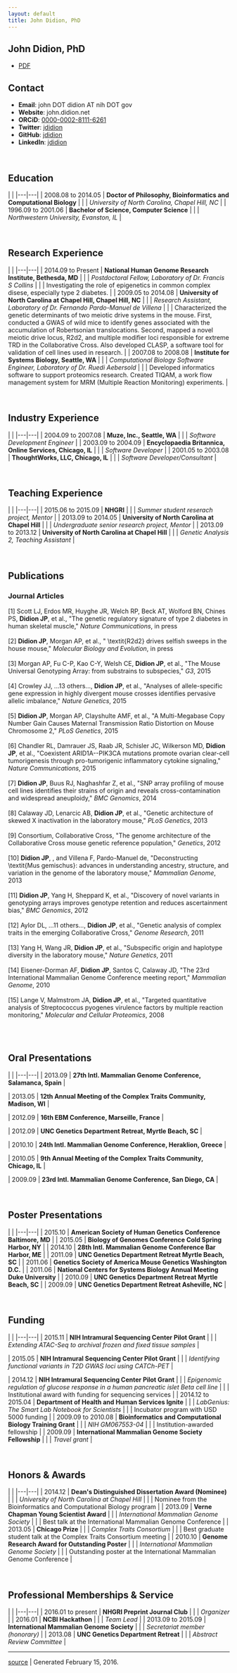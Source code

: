 ```yaml
---
layout: default
title: John Didion, PhD
---
```

## John Didion, PhD ##

* [PDF](/cv/build/cv.pdf)

## Contact

* **Email**: john DOT didion AT nih DOT gov
* **Website**: john.didion.net
* **ORCiD**: [0000-0002-8111-6261](http://orcid.org/0000-0002-8111-6261)
* **Twitter**: [jdidion](http://twitter.com/jdidion)
* **GitHub**: [jdidion](https://github.com/jdidion)
* **LinkedIn**: [jdidion](https://www.linkedin.com/in/jdidion)

<br/>

## Education

|   |
|---|---|
| <span class="dates">2008.08 to 2014.05</span> | **Doctor of Philosophy, Bioinformatics and Computational Biology** |
| | _University of North Carolina, Chapel Hill, NC_ |
| <span class="dates">1996.09 to 2001.06</span> | **Bachelor of Science, Computer Science** |
| | _Northwestern University, Evanston, IL_ |


<br/>

## Research Experience

|   |
|---|---|
| <span class="dates">2014.09 to Present</span> | __National Human Genome Research Institute, Bethesda, MD__ |
|               | _Postdoctoral Fellow, Laboratory of Dr. Francis S Collins_ |
|               | Investigating the role of epigenetics in common complex disese, especially type 2 diabetes. |
| <span class="dates">2009.05 to 2014.08</span> | __University of North Carolina at Chapel Hill, Chapel Hill, NC__ |
|               | _Research Assistant, Laboratory of Dr. Fernando Pardo-Manuel de Villena_ |
|               | Characterized the genetic determinants of two meiotic drive systems in the mouse. First, conducted a GWAS of wild mice to identify genes associated with the accumulation of Robertsonian translocations. Second, mapped a novel meiotic drive locus, R2d2, and multiple modifier loci responsible for extreme TRD in the Collaborative Cross. Also developed CLASP, a software tool for validation of cell lines used in research. |
| <span class="dates">2007.08 to 2008.08</span> | __Institute for Systems Biology, Seattle, WA__ |
|               | _Computational Biology Software Engineer, Laboratory of Dr. Ruedi Aebersold_ |
|               | Developed informatics software to support proteomics research. Created TIQAM, a work flow management system for MRM (Multiple Reaction Monitoring) experiments. |


<br/>

## Industry Experience

|   |
|---|---|
| <span class="dates">2004.09 to 2007.08</span> | **Muze, Inc., Seattle, WA** |
| | _Software Development Engineer_ |
| <span class="dates">2003.09 to 2004.09</span> | **Encyclopaedia Britannica, Online Services, Chicago, IL** |
| | _Software Developer_ |
| <span class="dates">2001.05 to 2003.08</span> | **ThoughtWorks, LLC, Chicago, IL** |
| | _Software Developer/Consultant_ |


<br/>

## Teaching Experience

|   |
|---|---|
| <span class="dates">2015.06 to 2015.09</span> | **NHGRI** |
| | _Summer student reserach project, Mentor_ |
| <span class="dates">2013.09 to 2014.05</span> | **University of North Carolina at Chapel Hill** |
| | _Undergraduate senior research project, Mentor_ |
| <span class="dates">2013.09 to 2013.12</span> | **University of North Carolina at Chapel Hill** |
| | _Genetic Analysis 2, Teaching Assistant_ |


<br/>

## Publications

### Journal Articles
[1] Scott LJ, Erdos MR, Huyghe JR, Welch RP, Beck AT, Wolford BN, Chines PS, **Didion JP**, et al., "The genetic regulatory signature of type 2 diabetes in human skeletal muscle," <em>Nature Communications</em>, in press<br><br>
[2] **Didion JP**, Morgan AP, et al., " \textit{R2d2} drives selfish sweeps in the house mouse," <em>Molecular Biology and Evolution</em>, in press<br><br>
[3] Morgan AP, Fu C-P, Kao C-Y, Welsh CE, **Didion JP**, et al., "The Mouse Universal Genotyping Array: from substrains to subspecies," <em>G3</em>, 2015<br><br>
[4] Crowley JJ, ...13 others..., **Didion JP**, et al., "Analyses of allele-specific gene expression in highly divergent mouse crosses identifies pervasive allelic imbalance," <em>Nature Genetics</em>, 2015<br><br>
[5] **Didion JP**, Morgan AP, Clayshulte AMF, et al., "A Multi-Megabase Copy Number Gain Causes Maternal Transmission Ratio Distortion on Mouse Chromosome 2," <em>PLoS Genetics</em>, 2015<br><br>
[6] Chandler RL, Damrauer JS, Raab JR, Schisler JC, Wilkerson MD, **Didion JP**, et al., "Coexistent ARID1A--PIK3CA mutations promote ovarian clear-cell tumorigenesis through pro-tumorigenic inflammatory cytokine signaling," <em>Nature Communications</em>, 2015<br><br>
[7] **Didion JP**, Buus RJ, Naghashfar Z, et al., "SNP array profiling of mouse cell lines identifies their strains of origin and reveals cross-contamination and widespread aneuploidy," <em>BMC Genomics</em>, 2014<br><br>
[8] Calaway JD, Lenarcic AB, **Didion JP**, et al., "Genetic architecture of skewed X inactivation in the laboratory mouse," <em>PLoS Genetics</em>, 2013<br><br>
[9] Consortium, Collaborative Cross, "The genome architecture of the Collaborative Cross mouse genetic reference population," <em>Genetics</em>, 2012<br><br>
[10] **Didion JP**, , and Villena F, Pardo-Manuel de, "Deconstructing \textit{Mus gemischus}: advances in understanding ancestry, structure, and variation in the genome of the laboratory mouse," <em>Mammalian Genome</em>, 2013<br><br>
[11] **Didion JP**, Yang H, Sheppard K, et al., "Discovery of novel variants in genotyping arrays improves genotype retention and reduces ascertainment bias," <em>BMC Genomics</em>, 2012<br><br>
[12] Aylor DL, ...11 others..., **Didion JP**, et al., "Genetic analysis of complex traits in the emerging Collaborative Cross," <em>Genome Research</em>, 2011<br><br>
[13] Yang H, Wang JR, **Didion JP**, et al., "Subspecific origin and haplotype diversity in the laboratory mouse," <em>Nature Genetics</em>, 2011<br><br>
[14] Eisener-Dorman AF, **Didion JP**, Santos C, Calaway JD, "The 23rd International Mammalian Genome Conference meeting report," <em>Mammalian Genome</em>, 2010<br><br>
[15] Lange V, Malmstrom JA, **Didion JP**, et al., "Targeted quantitative analysis of Streptococcus pyogenes virulence factors by multiple reaction monitoring," <em>Molecular and Cellular Proteomics</em>, 2008<br><br>


<br/>

## Oral Presentations

|   |
|---|---|
|  <span class="dates">2013.09</span> | **27th Intl. Mammalian Genome Conference, Salamanca, Spain** |
 
|  <span class="dates">2013.05</span> | **12th Annual Meeting of the Complex Traits Community, Madison, WI** |
 
|  <span class="dates">2012.09</span> | **16th EBM Conference, Marseille, France** |
 
|  <span class="dates">2012.09</span> | **UNC Genetics Department Retreat, Myrtle Beach, SC** |
 
|  <span class="dates">2010.10</span> | **24th Intl. Mammalian Genome Conference, Heraklion, Greece** |
 
|  <span class="dates">2010.05</span> | **9th Annual Meeting of the Complex Traits Community, Chicago, IL** |
 
|  <span class="dates">2009.09</span> | **23rd Intl. Mammalian Genome Conference, San Diego, CA** |


<br/>

## Poster Presentations

|   |
|---|---|
|  <span class="dates">2015.10</span> | **American Society of Human Genetics Conference Baltimore, MD** |
|  <span class="dates">2015.05</span> | **Biology of Genomes Conference Cold Spring Harbor, NY** |
|  <span class="dates">2014.10</span> | **28th Intl. Mammalian Genome Conference Bar Harbor, ME** |
|  <span class="dates">2011.09</span> | **UNC Genetics Department Retreat Myrtle Beach, SC** |
|  <span class="dates">2011.06</span> | **Genetics Society of America Mouse Genetics Washington D.C.** |
|  <span class="dates">2011.06</span> | **National Centers for Systems Biology Annual Meeting Duke University** |
|  <span class="dates">2010.09</span> | **UNC Genetics Department Retreat Myrtle Beach, SC** |
|  <span class="dates">2009.09</span> | **UNC Genetics Department Retreat Asheville, NC** |


<br/>

## Funding

|   |
|---|---|
| <span class="dates">2015.11</span> | **NIH Intramural Sequencing Center Pilot Grant** |
| | _Extending ATAC-Seq to archival frozen and fixed tissue samples_ |
 
| <span class="dates">2015.05</span> | **NIH Intramural Sequencing Center Pilot Grant** |
| | _Identifying functional variants in T2D GWAS loci using CATCh-PET_ |
 
| <span class="dates">2014.12</span> | **NIH Intramural Sequencing Center Pilot Grant** |
| | _Epigenomic regulation of glucose response in a human pancreatic islet Beta cell line_ |
| | Institutional award with funding for sequencing services | 
| <span class="dates">2014.12 to 2015.04</span> | **Department of Health and Human Services Ignite** |
| | _LabGenius: The Smart Lab Notebook for Scientists_ |
| | Incubator program with USD 5000 funding | 
| <span class="dates">2009.09 to 2010.08</span> | **Bioinformatics and Computational Biology Training Grant** |
| | _NIH GM067553-04_ |
| | Institution-awarded fellowship | 
| <span class="dates">2009.09</span> | **International Mammalian Genome Society Fellowship** |
| | _Travel grant_ |


<br/>

## Honors & Awards

|   |
|---|---|
| <span class="dates">2014.12</span> | **Dean's Distinguished Dissertation Award (Nominee)** |
| | _University of North Carolina at Chapel Hill_ |
| | Nominee from the Bioinformatics and Computational Biology program |
| <span class="dates">2013.09</span> | **Verne Chapman Young Scientist Award** |
| | _International Mammalian Genome Society_ |
| | Best talk at the International Mammalian Genome Conference |
| <span class="dates">2013.05</span> | **Chicago Prize** |
| | _Complex Traits Consortium_ |
| | Best graduate student talk at the Complex Traits Consortium meeting |
| <span class="dates">2010.10</span> | **Genome Research Award for Outstanding Poster** |
| | _International Mammalian Genome Society_ |
| | Outstanding poster at the International Mammalian Genome Conference |


<br/>

## Professional Memberships & Service

|   |
|---|---|
| <span class="dates">2016.01 to present</span> | **NHGRI Preprint Journal Club** |
| | _Organizer_ |
| <span class="dates">2016.01</span> | **NCBI Hackathon** |
| | _Team Lead_ |
| <span class="dates">2013.09 to 2015.09</span> | **International Mammalian Genome Society** |
| | _Secretariat member (honorary)_ |
| <span class="dates">2013.08</span> | **UNC Genetics Department Retreat** |
| | _Abstract Review Committee_ |




---

[source](https://github.com/jdidion/cv) |
Generated February 15, 2016.
